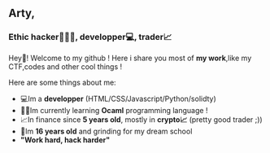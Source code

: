 ## **Arty**,
### Ethic hacker👨🏻‍💻, developper💻, trader📈


Hey👋! Welcome to my github ! Here i share you most of **my work**,like my CTF,codes and other cool things !

Here are some things about me:

- 💻Im a **developper** (HTML/CSS/Javascript/Python/solidty)
- 👨‍🎓Im currently learning **Ocaml** programming language !
- 📈In finance since **5 years old**, mostly in **crypto📈** (pretty good trader ;))
- 🚀Im **16 years old** and grinding for my dream school
- **"Work hard, hack harder"**

